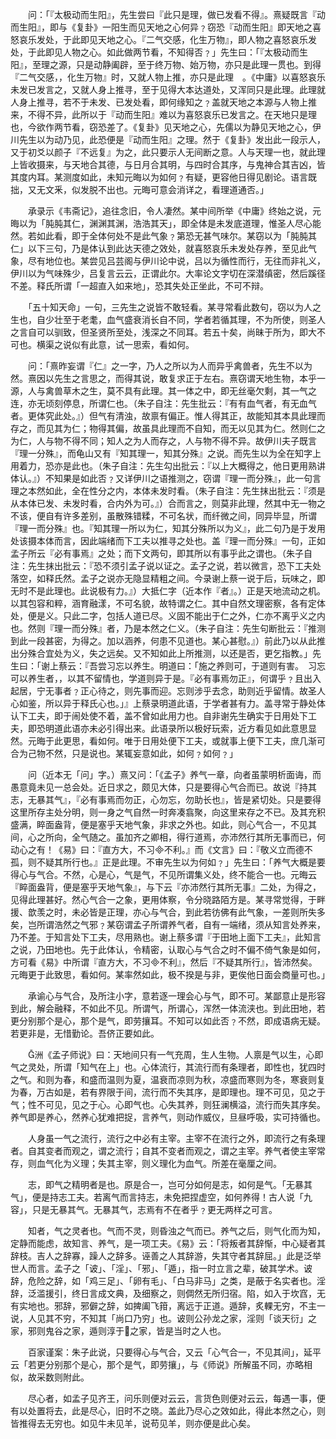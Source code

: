 <!-- { "loadSidebar": true } -->
　　问：「『太极动而生阳』，先生尝曰『此只是理，做已发看不得』。熹疑既言『动而生阳』，即与《复卦》一阳生而见天地之心何异﹖窃恐『动而生阳』即天地之喜怒哀乐发处，于此即见天地之心。『二气交感，化生万物』，即人物之喜怒哀乐发处，于此即见人物之心。如此做两节看，不知得否﹖」先生曰：「『太极动而生阳』，至理之源，只是动静阖辟，至于终万物、始万物，亦只是此理一贯也。到得『二气交感，，化生万物』时，又就人物上推，亦只是此理　。《中庸》以喜怒哀乐未发已发言之，又就人身上推寻，至于见得大本达道处，又浑同只是此理。此理就人身上推寻，若不于未发、已发处看，即何缘知之﹖盖就天地之本源与人物上推来，不得不异，此所以于『动而生阳』难以为喜怒哀乐已发言之。在天地只是理也，今欲作两节看，窃恐差了。《复卦》见天地之心，先儒以为静见天地之心，伊川先生以为动乃见，此恐便是『动而生阳』之理。然于《复卦》发出此一段示人，又于初爻以颜子『不远复』为之，此只要示人无间断之意。人与天理一也，就此理上皆收摄来，与天地合其德，与日月合其明，与四时合其序，与鬼神合其吉凶，皆其度内耳。某测度如此，未知元晦以为如何﹖有疑，更容他日得见剧论。语言既拙，又无文釆，似发脱不出也。元晦可意会消详之，看理道通否。」

　　承录示《韦斋记》，追往念旧，令人凄然。某中间所举《中庸》终始之说，元晦以为「肫肫其仁，渊渊其渊，浩浩其天」，即全体是未发底道理，惟圣人尽心能然。若如此看，即于全体何处不是此气象﹖第恐无甚气味尔。某窃以为「肫肫其仁」以下三句，乃是体认到此达天德之效处，就喜怒哀乐未发处存养，至见此气象，尽有地位也。某尝见吕芸阁与伊川论中说，吕以为循性而行，无往而非礼义，伊川以为气味殊少，吕复言云云，正谓此尔。大率论文字切在深潜缜密，然后蹊径不差。释氏所谓「一超直入如来地」，恐其失处正坐此，不可不辩。

　　「五十知天命」一句，三先生之说皆不敢轻看。某寻常看此数句，窃以为人之生也，自少壮至于老耄，血气盛衰消长自不同，学者若循其理，不为所使，则圣人之言自可以驯致，但圣贤所至处，浅深之不同耳。若五十矣，尚昧于所为，即大不可也。横渠之说似有此意，试一思索，看如何。

　　问：「熹昨妄谓『仁』之一字，乃人之所以为人而异乎禽兽者，先生不以为然。熹因以先生之言思之，而得其说，敢复求正于左右。熹窃谓天地生物，本乎一源，人与禽兽草木之生，莫不具有此理。其一体之中，即无丝毫欠剩，其一气之连，亦无顷刻停息，所谓仁也。（朱子自注：先生批云：『有有血气者，有无血气者。更体究此处。』）但气有清浊，故禀有偏正。惟人得其正，故能知其本具此理而存之，而见其为仁；物得其偏，故虽具此理而不自知，而无以见其为仁。然则仁之为仁，人与物不得不同；知人之为人而存之，人与物不得不异。故伊川夫子既言『理一分殊』，而龟山又有『知其理一，知其分殊』之说。而先生以为全在知字上用着力，恐亦是此也。（朱子自注：先生勾出批云：『以上大概得之，他日更用熟讲体认。』）不知果是如此否﹖又详伊川之语推测之，窃谓『理一而分殊』，此一句言理之本然如此，全在性分之内，本体未发时看。（朱子自注：先生抹出批云：『须是从本体已发、未发时看，合内外为可。』）合而言之，则莫非此理，然其中无一物之不该，便自有许多差别，虽散殊错糅，不可名状，而纤微之间，同异毕显，所谓『理一而分殊』也。『知其理一所以为仁，知其分殊所以为义』，此二句乃是于发用处该摄本体而言，因此端绪而下工夫以推寻之处也。盖『理一而分殊』一句，正如孟子所云『必有事焉』之处；而下文两句，即其所以有事乎此之谓也。（朱子自注：先生抹出批云：『恐不须引孟子说以证之。孟子之说，若以微言，恐下工夫处落空，如释氏然。孟子之说亦无隐显精粗之间。今录谢上蔡一说于后，玩味之，即无时不是此理也。此说极有力。』）大抵仁字（近本作『者』。）正是天地流动之机。以其包容和粹，涵育融漾，不可名貌，故特谓之仁。其中自然文理密察，各有定体处，便是义。只此二字，包括人道已尽。义固不能出于仁之外，仁亦不离乎义之内也。然则『理一而分殊』者，乃是本然之仁义。（朱子自注：先生句断批云：『推测到此一段甚密，为得之。加以涵养，何患不见道也。某心甚慰。』）前此乃以从此推出分殊合宜处为义，失之远矣。又不知如此上所推测，以还是否，更乞指教。」先生曰：「谢上蔡云：『吾尝习忘以养生。明道曰：「施之养则可，于道则有害。　习忘可以养生者，，以其不留情也，学道则异于是。『必有事焉勿正』，何谓乎﹖且出入起居，宁无事者﹖正心待之，则先事而迎。忘则涉乎去念，助则近乎留情。故圣人心如鉴，所以异于释氏心也。」』上蔡录明道此语，于学者甚有力。盖寻常于静处体认下工夫，即于闹处使不着，盖不曾如此用力也。自非谢先生确实于日用处下工夫，即恐明道此语亦未必引得出来。此语录所以极好玩索，近方看见如此意思显然。元晦于此更思，看如何。唯于日用处便下工夫，或就事上便下工夫，庶几渐可合为己物不然，只是说也。某辄妄意如此，如何﹖如何﹖」

　　问（近本无「问」字。）熹又问：「《孟子》养气一章，向者虽蒙明析面诲，而愚意竟未见一总会处。近日求之，颇见大体，只是要得心气合而已。故说『持其志，无暴其气』，『必有事焉而勿正，心勿忘，勿助长也』，皆是紧切处。只是要得这里所存主处分明，则一身之气自然一时奔凑翕聚，向这里来存之不已。及其充积盛满，睟面盎背，便是塞乎天地气象，非求之外也。如此，则心气合一，不见其间，心之所向，全气随之。虽加齐之卿相，得行道焉，亦沛然行其所无事而已，何动心之有！《易》曰：『直方大，不习不利。』而《文言》曰：『敬义立而德不孤，则不疑其所行也。』正是此理。不审先生以为何如﹖」先生曰：「养气大概是要得心与气合。不然，心是心，气是气，不见所谓集义处，终不能合一也。元晦云『睟面盎背，便是塞乎天地气象』，与下云『亦沛然行其所无事』二处，为得之，见得此理甚好。然心气合一之象，更用体察，令分晓路陌方是。某寻常觉得，于畔援、歆羡之时，未必皆是正理，亦心与气合，到此若彷佛有此气象，一差则所失多矣，岂所谓浩然之气邪﹖某窃谓孟子所谓养气者，自有一端绪，须从知言处养来，乃不差。于知言处下工夫，尽用熟也。谢上蔡多谓『于田地上面下工夫』，此知言之说，乃田地也。先于此体认，令精密，认取心与气合之时不偏不倚气象是如何，方可看《易》中所谓『直方大，不习不利』，然后『不疑其所行』，皆沛然矣。元晦更于此致思，看如何。某率然如此，极不揆是与非，更俟他日面会商量可也。」

　　承谕心与气合，及所注小字，意若逐一理会心与气，即不可。某鄙意止是形容到此，解会融释，不如此不见。所谓气，所谓心，浑然一体流浃也。到此田地，若更分别那个是心，那个是气，即劳攘耳。不知可以如此否﹖不然，即成语病无疑。若更非是，无惜勤论。吾侪正要如此。

　　洲《孟子师说》曰：天地间只有一气充周，生人生物。人禀是气以生，心即气之灵处，所谓「知气在上」也。心体流行，其流行而有条理者，即性也，犹四时之气。和则为春，和盛而温则为夏，温衰而凉则为秋，凉盛而寒则为冬，寒衰则复为春，万古如是，若有界限于间，流行而不失其序，是即理也。理不可见，见之于气；性不可见，见之于心。心即气也。心失其养，则狂澜横溢，流行而失其序矣。养气即是养心，然养心犹难把捉，言养气，则动作威仪，旦昼呼吸，实可持循也。

　　人身虽一气之流行，流行之中必有主宰。主宰不在流行之外，即流行之有条理者。自其变者而观之，谓之流行；自其不变者而观之，谓之主宰。养气者使主宰常存，则血气化为义理；失其主宰，则义理化为血气。所差在毫厘之间。

　　志，即气之精明者是也。原是合一，岂可分如何是志，如何是气。「无暴其气」，便是持志工夫。若离气而言持志，未免把捏虚空，如何养得！古人说「九容」，只是无暴其气。无暴其气，志焉有不在者乎﹖更无两样之可言。

　　知者，气之灵者也。气而不灵，则昏浊之气而已。养气之后，则气化而为知，定静而能虑，故知言、养气，是一项工夫。《易》云：「将叛者其辞惭，中心疑者其辞枝。吉人之辞寡，躁人之辞多。诬善之人其辞游，失其守者其辞屈。」此是泛举世人而言。孟子之「诐」、「淫」、「邪」、「遁」，指一时立言之辈，破其学术。诐辞，危险之辞，如「鸡三足」、「卵有毛」、「白马非马」之类，是蔽于名实者也。淫辞，泛滥援引，终日言成文典，及细察之，则倜然无所归宿。陷，如入于坎窞，无有实地也。邪辞，邪僻之辞，如捭阖飞箝，离远于正道。遁辞，炙輠无穷，不主一说，人见其不穷，不知其「尚口乃穷」也。诐则公孙龙之家，淫则「谈天衍」之家，邪则鬼谷之家，遁则淳于之家，皆是当时之人也。

　　百家谨案：朱子此说，只要得心与气合，又云「心气合一，不见其间」，延平云「若更分别那个是心，那个是气，即劳攘」，与《师说》所解虽不同，亦略相似，故采数则附此。

　　尽心者，如孟子见齐王，问乐则便对云云，言货色则便对云云，每遇一事，便有以处置将去，此是尽心，旧时不之晓。盖此乃尽心之效如此，得此本然之心，则皆推得去无穷也。如见牛未见羊，说苟见羊，则亦便是此心矣。

